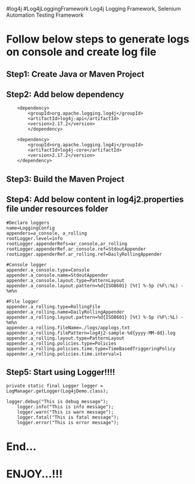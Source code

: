 #log4j #Log4jLoggingFramework 
Log4j Logging Framework, Selenium Automation Testing Framework

# Follow below steps to generate logs on console and create log file

## Step1: Create Java or Maven Project

## Step2: Add below dependency

		<dependency>
			<groupId>org.apache.logging.log4j</groupId>
			<artifactId>log4j-api</artifactId>
			<version>2.17.2</version>
			</dependency>

		<dependency>
			<groupId>org.apache.logging.log4j</groupId>
			<artifactId>log4j-core</artifactId>
			<version>2.17.2</version>
		</dependency>

## Step3: Build the Maven Project

## Step4: Add below content in log4j2.properties file under resources folder

```
#Declare loggers 
name=LoggingConfig
appenders=a_console, a_rolling
rootLogger.level=info
rootLogger.appenderRefs=ar_console,ar_rolling
rootLogger.appenderRef.ar_console.ref=StdoutAppender
rootLogger.appenderRef.ar_rolling.ref=DailyRollingAppender

#Console logger
appender.a_console.type=Console
appender.a_console.name=StdoutAppender
appender.a_console.layout.type=PatternLayout
appender.a_console.layout.pattern=%d{ISO8601} [%t] %-5p (%F\:%L) - %m%n

#File logger
appender.a_rolling.type=RollingFile
appender.a_rolling.name=DailyRollingAppender
appender.a_rolling.layout.pattern=%d{ISO8601} [%t] %-5p (%F\:%L) - %m%n
appender.a_rolling.fileName=./logs/applogs.txt
appender.a_rolling.filePattern=log4j2-sample-%d{yyyy-MM-dd}.log
appender.a_rolling.layout.type=PatternLayout
appender.a_rolling.policies.type=Policies
appender.a_rolling.policies.time.type=TimeBasedTriggeringPolicy
appender.a_rolling.policies.time.interval=1
```

## Step5: Start using Logger!!!!

	private static final Logger logger = LogManager.getLogger(Log4jDemo.class);
  
  	logger.debug("This is debug message");
		logger.info("This is info message");
		logger.warn("This is warn message");
		logger.fatal("This is fatal message");
		logger.error("This is error message");

# End...
# ENJOY...!!!


